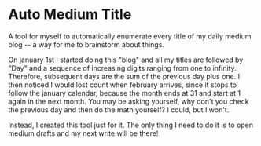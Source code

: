 # Auto Medium Title

A tool for myself to automatically enumerate every title of my daily medium blog -- a way for me to brainstorm about things.

On january 1st I started doing this "blog" and all my titles are followed by "Day" and a sequence of increasing digits ranging from one to infinity. Therefore, subsequent days are the sum of the previous day plus one. I then noticed I would lost count when february arrives, since it stops to follow the january calendar, because the month ends at 31 and start at 1 again in the next month. You may be asking yourself, why don't you check the previous day and then do the math yourself? I could, but I won't.

Instead, I created this tool just for it. The only thing I need to do it is to open medium drafts and my next write will be there!

